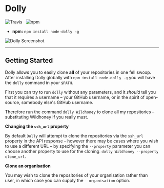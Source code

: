 Dolly
===================

![Travis](https://api.travis-ci.org/Wildhoney/Dolly.png)
&nbsp;
![npm](https://badge.fury.io/js/node-dolly.png)

* **npm:** `npm install node-dolly -g`

![Dolly Screenshot](http://i.imgur.com/2F9Kraw.png)

---

Getting Started
-------------------

Dolly allows you to easily clone **all** of your repositories in one fell swoop. After installing Dolly globally with `npm install node-dolly -g` you will have the `dolly` command in your `$PATH`.

First you can try to run `dolly` without any parameters, and it *should* tell you that it requires a username &ndash; your GitHub username, or in the spirit of open-source, somebody else's GitHub username.

Therefore run the command `dolly Wildhoney` to clone all my repositories &ndash; substituting Wildhoney if you really must.

**Changing the `ssh_url` property**

By default `Dolly` will attempt to clone the repositories via the `ssh_url` property in the API response &ndash; however there may be cases where you wish to use a different URL &ndash; by specifying the `--property` parameter you can choose another property to use for the cloning: `dolly Wildhoney --property clone_url`.

**Clone an organisation**

You may wish to clone the repositories of your organisation rather than user, in which case you can supply the `--organisation` option.